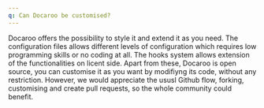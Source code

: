 ```yaml
---
q: Can Docaroo be customised?
---
```

Docaroo offers the possibility to style it and extend it as you need. The configuration files allows different levels of configuration which requires low programming skills or no coding at all. The hooks system allows extension of the functionalities on licent side. Apart from these, Docaroo is open source, you can customise it as you want by modifiyng its code, without any restriction. However, we would appreciate the ususl Github flow, forking, customising and create pull requests, so the whole community could benefit. 